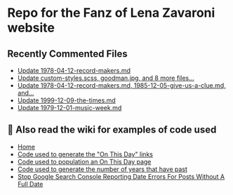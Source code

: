 # Repo for the Fanz of Lena Zavaroni website

## Recently Commented Files
<!-- BLOG-POST-LIST:START -->
- [Update 1978-04-12-record-makers.md](https://github.com/FanzOfLenaZavaroni/fanzoflenazavaroni.github.io/commit/5ecda26d2e2f10f1b05a4a1a52c0a36ba01a082c)
- [Update custom-styles.scss, goodman.jpg, and 8 more files...](https://github.com/FanzOfLenaZavaroni/fanzoflenazavaroni.github.io/commit/d51896c510f5b1daf343cb6215a0f7e36f5a524b)
- [Update 1978-04-12-record-makers.md, 1985-12-05-give-us-a-clue.md, and…](https://github.com/FanzOfLenaZavaroni/fanzoflenazavaroni.github.io/commit/5a4107b16588a436fa039ca81dc01c67e2125f3d)
- [Update 1999-12-09-the-times.md](https://github.com/FanzOfLenaZavaroni/fanzoflenazavaroni.github.io/commit/9eedf382d54b6e04b1dd3413df32d691d14324e3)
- [Update 1979-12-01-music-week.md](https://github.com/FanzOfLenaZavaroni/fanzoflenazavaroni.github.io/commit/13d0b3d1c272ecde78bcc8ef0a2bc3de969cd0c7)
<!-- BLOG-POST-LIST:END -->

## :notebook: Also read the wiki for examples of code used
* [Home](https://github.com/FanzOfLenaZavaroni/fanzoflenazavaroni.github.io/wiki)
* [Code used to generate the "On This Day" links](https://github.com/FanzOfLenaZavaroni/fanzoflenazavaroni.github.io/wiki/On-This-Day-Code)
* [Code used to population an On This Day page](https://github.com/FanzOfLenaZavaroni/fanzoflenazavaroni.github.io/wiki/Code-used-to-population-an-On-This-Day-page)
* [Code used to generate the number of years that have past](https://github.com/FanzOfLenaZavaroni/fanzoflenazavaroni.github.io/wiki/Number-of-years-gone-by-code)
* [Stop Google Search Console Reporting Date Errors For Posts Without A Full Date](https://github.com/FanzOfLenaZavaroni/fanzoflenazavaroni.github.io/wiki/Stop-Google-Search-Console-Reporting-Date-Errors-For-Posts-Without-A-Full-Date)

